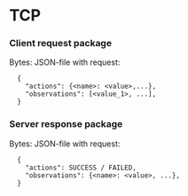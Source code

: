 # TCP
### Client request package
Bytes: JSON-file with request:
```
  {
    "actions": {<name>: <value>,...},
    "observations": [<value_1>, ...],
  }
```
### Server response package
Bytes: JSON-file with request:
```
  {
    "actions": SUCCESS / FAILED,
    "observations": {<name>: <value>, ...},
  }
```